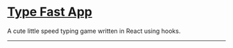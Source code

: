 [Type Fast App]()
=======================================

A cute little speed typing game written in React using hooks.

* * *